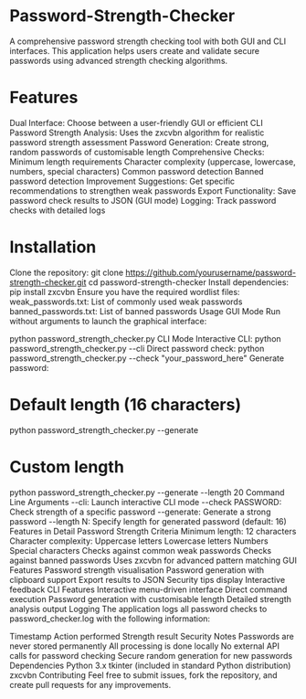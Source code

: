 # Password-Strength-Checker
A comprehensive password strength checking tool with both GUI and CLI interfaces. This application helps users create and validate secure passwords using advanced strength checking algorithms.

# Features
Dual Interface: Choose between a user-friendly GUI or efficient CLI
Password Strength Analysis: Uses the zxcvbn algorithm for realistic password strength assessment
Password Generation: Create strong, random passwords of customisable length
Comprehensive Checks:
       Minimum length requirements
       Character complexity (uppercase, lowercase, numbers, special characters)
       Common password detection
        Banned password detection
Improvement Suggestions: Get specific recommendations to strengthen weak passwords
Export Functionality: Save password check results to JSON (GUI mode)
Logging: Track password checks with detailed logs
# Installation
Clone the repository:
git clone https://github.com/yourusername/password-strength-checker.git
cd password-strength-checker
Install dependencies:
pip install zxcvbn
Ensure you have the required wordlist files:
weak_passwords.txt: List of commonly used weak passwords
banned_passwords.txt: List of banned passwords
Usage
GUI Mode
Run without arguments to launch the graphical interface:

python password_strength_checker.py
CLI Mode
Interactive CLI:
python password_strength_checker.py --cli
Direct password check:
python password_strength_checker.py --check "your_password_here"
Generate password:
# Default length (16 characters)
python password_strength_checker.py --generate

# Custom length
python password_strength_checker.py --generate --length 20
Command Line Arguments
--cli: Launch interactive CLI mode
--check PASSWORD: Check strength of a specific password
--generate: Generate a strong password
--length N: Specify length for generated password (default: 16)
Features in Detail
Password Strength Criteria
Minimum length: 12 characters
Character complexity:
Uppercase letters
Lowercase letters
Numbers
Special characters
Checks against common weak passwords
Checks against banned passwords
Uses zxcvbn for advanced pattern matching
GUI Features
Password strength visualisation
Password generation with clipboard support
Export results to JSON
Security tips display
Interactive feedback
CLI Features
Interactive menu-driven interface
Direct command execution
Password generation with customisable length
Detailed strength analysis output
Logging
The application logs all password checks to password_checker.log with the following information:

Timestamp
Action performed
Strength result
Security Notes
Passwords are never stored permanently
All processing is done locally
No external API calls for password checking
Secure random generation for new passwords
Dependencies
Python 3.x
tkinter (included in standard Python distribution)
zxcvbn
Contributing
Feel free to submit issues, fork the repository, and create pull requests for any improvements.
